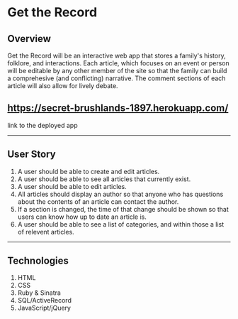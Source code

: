 #  Get the Record 

## Overview
Get the Record will be an interactive web app that stores a family's history, folklore, and interactions. Each article, which focuses on an event or person will be editable by any other member of the site so that the family can build a comprehesive (and conflicting) narrative. The comment sections of each article will also allow for lively debate.

## https://secret-brushlands-1897.herokuapp.com/
link to the deployed app

---

## User Story

1. A user should be able to create and edit articles.
2. A user should be able to see all articles that currently exist.
3. A user should be able to edit articles.
4. All articles should display an author so that anyone who has questions about the contents of an article can contact the author.
5. If a section is changed, the time of that change should be shown so that users can know how up to date an article is.
6. A user should be able to see a list of categories, and within those a list of relevent articles.

---
## Technologies

1. HTML
2. CSS
3. Ruby & Sinatra
4. SQL/ActiveRecord
5. JavaScript/jQuery
